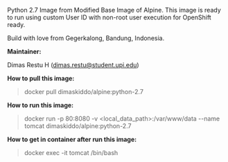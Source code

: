 Python 2.7 Image from Modified Base Image of Alpine. This image is ready to run using custom User ID with non-root user execution for OpenShift ready.

Build with love from Gegerkalong, Bandung, Indonesia.

**Maintainer:**

Dimas Restu H (<dimas.restu@student.upi.edu>)

**How to pull this image:**

> docker pull dimaskiddo/alpine:python-2.7

**How to run this image:**

> docker run -p 80:8080 -v <local_data_path>:/var/www/data --name tomcat dimaskiddo/alpine:python-2.7

**How to get in container after run this image:**

> docker exec -it tomcat /bin/bash
